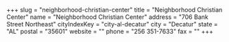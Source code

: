 +++
slug = "neighborhood-christian-center"
title = "Neighborhood Christian Center"
name = "Neighborhood Christian Center"
address = "706 Bank Street Northeast"
cityIndexKey = "city-al-decatur"
city = "Decatur"
state = "AL"
postal = "35601"
website = ""
phone = "256 351-7633"
fax = ""
+++
